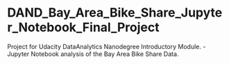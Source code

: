 # DAND_Bay_Area_Bike_Share_Jupyter_Notebook_Final_Project
Project for Udacity DataAnalytics Nanodegree Introductory Module. - Jupyter Notebook analysis of the Bay Area Bike Share Data.
